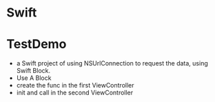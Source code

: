 # Swift
# TestDemo
- a Swift project of using NSUrlConnection to request the data, using Swift Block.
- Use A Block
- create the func in the first ViewController
- init and call in the second ViewController
